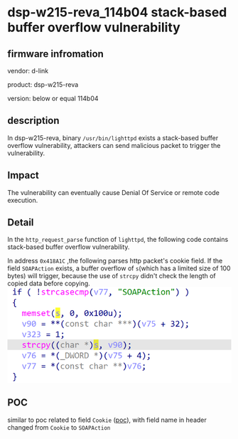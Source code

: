 # dsp-w215-reva_114b04 stack-based buffer overflow vulnerability
## firmware infromation
vendor: d-link

product: dsp-w215-reva

version: below or equal 114b04

## description

In dsp-w215-reva, binary `/usr/bin/lighttpd` exists a stack-based buffer overflow vulnerability, attackers can send malicious packet to trigger the vulnerability.

## Impact

The vulnerability can eventually cause Denial Of Service or remote code execution.

## Detail

In the `http_request_parse` function of `lighttpd`, the following code contains stack-based buffer overflow vulnerability.

In address `0x418A1C` ,the following parses http packet's cookie field. If the field `SOAPAction` exists, a buffer overflow of `s`(which has a limited size of 100 bytes) will trigger, because the use of `strcpy` didn't check the length of copied data before copying.
![soapaction](image.png)

## POC
similar to poc related to field `Cookie` ([poc](../1/poc)), with field name in header changed from `Cookie` to `SOAPAction`

